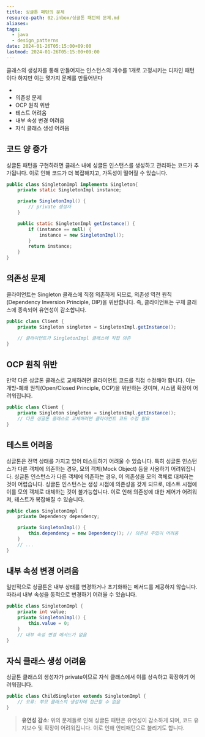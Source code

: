 ```yaml
---
title: 싱글톤 패턴의 문제
resource-path: 02.inbox/싱글톤 패턴의 문제.md
aliases:
tags:
  - java
  - design_patterns
date: 2024-01-26T05:15:00+09:00
lastmod: 2024-01-26T05:15:00+09:00
---
```

클래스의 생성자를 통해 만들어지는 인스턴스의 개수를 1개로 고정시키는 디자인 패턴이다
하지만 이는 몇가지 문제를 만들어낸다

- [](|싱글톤%20패턴의%20문제#코드양%20증가)
- 의존성 문제
- OCP 원칙 위반
- 테스트 어려움
- 내부 속성 변경 어려움
- 자식 클래스 생성 어려움


## 코드 양 증가
싱글톤 패턴을 구현하려면 클래스 내에 싱글톤 인스턴스를 생성하고 관리하는 코드가 추가됩니다. 이로 인해 코드가 더 복잡해지고, 가독성이 떨어질 수 있습니다.
```java
public class SingletonImpl implements Singleton{
    private static SingletonImpl instance;

    private SingletonImpl() {
        // private 생성자
    }

    public static SingletonImpl getInstance() {
        if (instance == null) {
            instance = new SingletonImpl();
        }
        return instance;
    }
}
   ```

## 의존성 문제
클라이언트는 Singleton 클래스에 직접 의존하게 되므로, 의존성 역전 원칙(Dependency Inversion Principle, DIP)을 위반합니다. 즉, 클라이언트는 구체 클래스에 종속되어 유연성이 감소합니다.
   
```java
public class Client {
    private Singleton singleton = SingletonImpl.getInstance();

    // 클라이언트가 SingletonImpl 클래스에 직접 의존
}
   ```
## OCP 원칙 위반
만약 다른 싱글톤 클래스로 교체하려면 클라이언트 코드를 직접 수정해야 합니다. 이는 개방-폐쇄 원칙(Open/Closed Principle, OCP)을 위반하는 것이며, 시스템 확장이 어려워집니다.
```java
public class Client {
    private Singleton singleton = SingletonImpl.getInstance();
    // 다른 싱글톤 클래스로 교체하려면 클라이언트 코드 수정 필요
}
   ```
   
## 테스트 어려움
싱글톤은 전역 상태를 가지고 있어 테스트하기 어려울 수 있습니다. 특히 싱글톤 인스턴스가 다른 객체에 의존하는 경우, 모의 객체(Mock Object) 등을 사용하기 어려워집니다. 싱글톤 인스턴스가 다른 객체에 의존하는 경우, 이 의존성을 모의 객체로 대체하는 것이 어렵습니다. 싱글톤 인스턴스는 생성 시점에 의존성을 갖게 되므로, 테스트 시점에 이를 모의 객체로 대체하는 것이 불가능합니다. 이로 인해 의존성에 대한 제어가 어려워져, 테스트가 복잡해질 수 있습니다.
```java
public class SingletonImpl {
    private Dependency dependency;

    private SingletonImpl() {
        this.dependency = new Dependency(); // 의존성 주입이 어려움
    }
    // ...
}
```
## 내부 속성 변경 어려움
일반적으로 싱글톤은 내부 상태를 변경하거나 초기화하는 메서드를 제공하지 않습니다. 따라서 내부 속성을 동적으로 변경하기 어려울 수 있습니다.
```java
public class SingletonImpl {
    private int value;
    private SingletonImpl() {
        this.value = 0;
    }
    // 내부 속성 변경 메서드가 없음
}

   ```
## 자식 클래스 생성 어려움
싱글톤 클래스의 생성자가 private이므로 자식 클래스에서 이를 상속하고 확장하기 어려워집니다.
```java
public class ChildSingleton extends SingletonImpl {
    // 오류: 부모 클래스의 생성자에 접근할 수 없음
}
```





>**유연성 감소**: 위의 문제들로 인해 싱글톤 패턴은 유연성이 감소하게 되며, 코드 유지보수 및 확장이 어려워집니다. 이로 인해 안티패턴으로 불리기도 합니다.